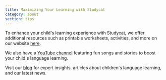 ```yaml
---
title: Maximizing Your Learning with Studycat
category: about
section: tips
---
```

To enhance your child's learning experience with Studycat, we offer additional resources such as printable worksheets, activities, and more on our website [here](https://studycat.com/learn/).


We also have a [YouTube channel](https://www.youtube.com/@learnwithstudycat) featuring fun songs and stories to boost your child's language learning.


Visit our [blog](https://studycat.com/blog/) for expert insights, articles about children's language learning, and our latest news.